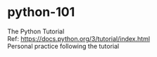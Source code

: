 # python-101
The Python Tutorial</br>
Ref: https://docs.python.org/3/tutorial/index.html</br>
Personal practice following the tutorial</br>
